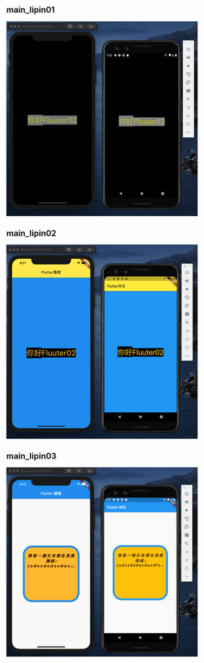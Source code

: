 ## main_lipin01
![image](lib/image/a01.png)
## main_lipin02
![image](lib/image/a02.png)
## main_lipin03
![image](lib/image/a03.png)